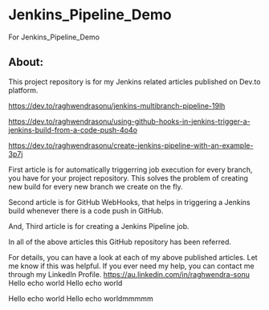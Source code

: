 # Jenkins_Pipeline_Demo
For Jenkins_Pipeline_Demo


About:
------
This project repository is for my Jenkins related articles published on Dev.to platform.

https://dev.to/raghwendrasonu/jenkins-multibranch-pipeline-19lh

https://dev.to/raghwendrasonu/using-github-hooks-in-jenkins-trigger-a-jenkins-build-from-a-code-push-4o4o

https://dev.to/raghwendrasonu/create-jenkins-pipeline-with-an-example-3p7j

First article is for automatically triggerring job execution for every branch, you have for your project repository. This solves the problem of creating new build for every new branch we create on the fly. 

Second article is for GitHub WebHooks, that helps in triggering a Jenkins build whenever there is a code push in GitHub.

And, Third article is for creating a Jenkins Pipeline job.

In all of the above articles this GitHub repository has been referred.

For details, you can have a look at each of my above published articles. Let me know if this was helpful. If you ever need my help, you can contact me through my LinkedIn Profile.
https://au.linkedin.com/in/raghwendra-sonu
Hello echo world
Hello echo world


Hello echo world
Hello echo worldmmmmm

